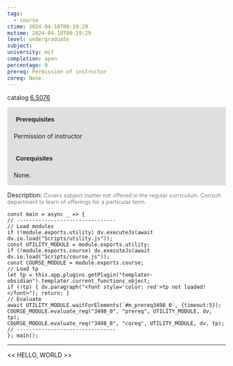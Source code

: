 ```yaml
---
tags:
  - course
ctime: 2024-04-18T00:19:29
mstime: 2024-04-18T00:19:29
level: undergraduate
subject: 
university: mit
completion: open
percentage: 0
prereq: Permission of instructor
coreq: None.
---
```


catalog [6.S076](http://student.mit.edu/catalog/m6e.html#6.S076)

<span style="display: block; padding: 15px; background-color: rgb(100, 100, 100, 0.2);"><font id="m_prereq3498_0" style="display: block; font-family: Arial, sans-serif; font-weight: bold; padding: 5px">Prerequisites</font><br><span id="prereq3498_0">Permission of instructor</span></span>
<span style="display: block; padding: 15px; background-color: rgb(100, 100, 100, 0.2);"><font id="m_coreq3498_0" style="display: block; font-family: Arial, sans-serif; font-weight: bold; padding: 5px">Corequisites</font><br><span id="coreq3498_0">None.</span></span>

<font style="">Description:</font>
<font style="color: grey; font-size: 0.8rem;">Covers subject matter not offered in the regular curriculum. Consult department to learn of offerings for a particular term.</font>

```dataviewjs
const main = async _ => {
// --------------------------------
// Load modules
if (!module.exports.utility) dv.executeJs(await dv.io.load("Scripts/utility.js"));
const UTILITY_MODULE = module.exports.utility;
if (!module.exports.course) dv.executeJs(await dv.io.load("Scripts/course.js"));
const COURSE_MODULE = module.exports.course;
// Load tp
let tp = this.app.plugins.getPlugin("templater-obsidian").templater.current_functions_object;
if (!tp) { dv.paragraph("<font style='color: red'>tp not loaded!</font>"); return; }
// Evaluate
await UTILITY_MODULE.waitForElements(`#m_prereq3498_0`, {timeout:5});
COURSE_MODULE.evaluate_req("3498_0", "prereq", UTILITY_MODULE, dv, tp);
COURSE_MODULE.evaluate_req("3498_0", "coreq", UTILITY_MODULE, dv, tp);
// --------------------------------
}; main();
```

---

<< HELLO, WORLD >>

